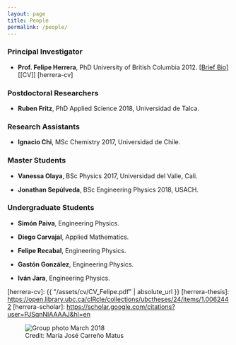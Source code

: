 ```yaml
---
layout: page
title: People
permalink: /people/
---
```


### Principal Investigator 

* **Prof. Felipe Herrera**, PhD University of British Columbia 2012. [[Brief Bio]](/about/) [[CV]] [herrera-cv]

### Postdoctoral Researchers

* **Ruben Fritz**, PhD Applied Science 2018, Universidad de Talca. 

### Research Assistants

* **Ignacio Chi**, MSc Chemistry 2017, Universidad de Chile.

### Master Students

* **Vanessa Olaya**, BSc Physics 2017, Universidad del Valle, Cali.

* **Jonathan Sepúlveda**, BSc Engineering Physics 2018, USACH.


### Undergraduate Students 

* **Simón Paiva**, Engineering Physics.

* **Diego Carvajal**, Applied Mathematics.

* **Felipe Recabal**, Engineering Physics.

* **Gastón González**, Engineering Physics.

* **Iván Jara**, Engineering Physics.

[fisica-usach]: http://www.fisica.usach.cl
[krems-website]: https://groups.chem.ubc.ca/krems/ 
[herrera-cv]: {{ "/assets/cv/CV_Felipe.pdf" | absolute_url }}
[herrera-thesis]: https://open.library.ubc.ca/cIRcle/collections/ubctheses/24/items/1.0062442
[herrera-scholar]: https://scholar.google.com/citations?user=PJSqnNIAAAAJ&hl=en


<figure>
  <img src="{{absolute_url}}/assets/img/group-mar-2018.jpeg" alt="Group photo March 2018"/>
  <figcaption>Credit: María José Carreño Matus</figcaption>
</figure>